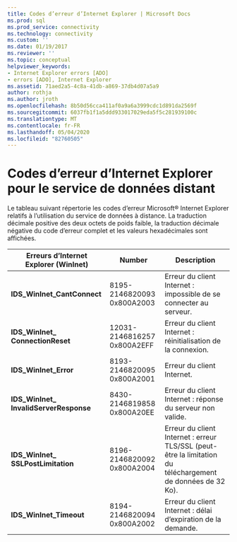 ```yaml
---
title: Codes d’erreur d’Internet Explorer | Microsoft Docs
ms.prod: sql
ms.prod_service: connectivity
ms.technology: connectivity
ms.custom: ''
ms.date: 01/19/2017
ms.reviewer: ''
ms.topic: conceptual
helpviewer_keywords:
- Internet Explorer errors [ADO]
- errors [ADO], Internet Explorer
ms.assetid: 71aed2a5-4c8a-41db-a869-37db4d07a5a9
author: rothja
ms.author: jroth
ms.openlocfilehash: 8b50d56cca411af0a9a6a3999cdc1d891da2569f
ms.sourcegitcommit: 6037fb1f1a5ddd933017029eda5f5c281939100c
ms.translationtype: MT
ms.contentlocale: fr-FR
ms.lasthandoff: 05/04/2020
ms.locfileid: "82760505"
---
```

# <a name="internet-explorer-error-codes-for-remote-data-service"></a>Codes d’erreur d’Internet Explorer pour le service de données distant
Le tableau suivant répertorie les codes d’erreur Microsoft® Internet Explorer relatifs à l’utilisation du service de données à distance. La traduction décimale positive des deux octets de poids faible, la traduction décimale négative du code d’erreur complet et les valeurs hexadécimales sont affichées.

|Erreurs d’Internet Explorer (WinInet)|Number|Description|
|------------------------------------------|------------|-----------------|
|**IDS_WinInet_CantConnect**|8195-2146820093 0x800A2003|Erreur du client Internet : impossible de se connecter au serveur.|
|**IDS_WinInet_ ConnectionReset**|12031-2146816257 0x800A2EFF|Erreur du client Internet : réinitialisation de la connexion.|
|**IDS_WinInet_Error**|8193-2146820095 0x800A2001|Erreur du client Internet.|
|**IDS_WinInet_ InvalidServerResponse**|8430-2146819858 0x800A20EE|Erreur du client Internet : réponse du serveur non valide.|
|**IDS_WinInet_ SSLPostLimitation**|8196-2146820092 0x800A2004|Erreur du client Internet : erreur TLS/SSL (peut-être la limitation du téléchargement de données de 32 Ko).|
|**IDS_WinInet_Timeout**|8194-2146820094 0x800A2002|Erreur du client Internet : délai d’expiration de la demande.|
